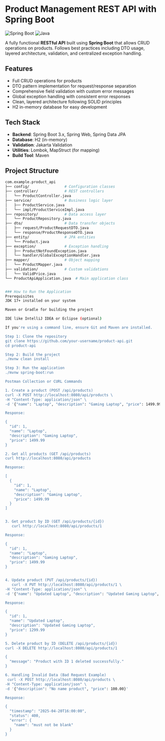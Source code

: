 #  Product Management REST API with Spring Boot

![Spring Boot](https://img.shields.io/badge/Spring_Boot-3.x-green?logo=spring)
![Java](https://img.shields.io/badge/Java-21-blue?logo=java)

A fully functional **RESTful API** built using **Spring Boot** that allows CRUD operations on products. Follows best practices including DTO usage, layered architecture, validation, and centralized exception handling.

##  Features

-  Full CRUD operations for products
-  DTO pattern implementation for request/response separation
-  Comprehensive field validation with custom error messages
-  Global exception handling with consistent error responses
-  Clean, layered architecture following SOLID principles
-  H2 in-memory database for easy development

## Tech Stack

- **Backend**: Spring Boot 3.x, Spring Web, Spring Data JPA
- **Database**: H2 (in-memory)
- **Validation**: Jakarta Validation
- **Utilities**: Lombok, MapStruct (for mapping)
- **Build Tool**: Maven

##  Project Structure

```bash
com.example.product_api
├── config/                # Configuration classes
├── controller/            # REST controllers
│   └── ProductController.java
├── service/               # Business logic layer
│   ├── ProductService.java
│   └── impl/ProductServiceImpl.java
├── repository/            # Data access layer
│   └── ProductRepository.java
├── dto/                   # Data transfer objects
│   ├── request/ProductRequestDTO.java
│   └── response/ProductResponseDTO.java
├── entity/                # JPA entities
│   └── Product.java
├── exception/             # Exception handling
│   ├── ProductNotFoundException.java
│   └── handler/GlobalExceptionHandler.java
├── mapper/                # Object mapping
│   └── ProductMapper.java
├── validation/            # Custom validations
│   └── ValidPrice.java
└── ProductApiApplication.java  # Main application class


### How to Run the Application
Prerequisites
JDK 17+ installed on your system

Maven or Gradle for building the project

IDE like IntelliJ IDEA or Eclipse (optional)

If you're using a command line, ensure Git and Maven are installed.

Step 1: Clone the repository
git clone https://github.com/your-username/product-api.git
cd product-api

Step 2: Build the project
./mvnw clean install

Step 3: Run the application
./mvnw spring-boot:run

Postman Collection or CURL Commands

1. Create a product (POST /api/products)
curl -X POST http://localhost:8080/api/products \
-H "Content-Type: application/json" \
-d '{"name": "Laptop", "description": "Gaming Laptop", "price": 1499.99}'

Response:

{
  "id": 1,
  "name": "Laptop",
  "description": "Gaming Laptop",
  "price": 1499.99
}

2. Get all products (GET /api/products)
curl http://localhost:8080/api/products

Response:

[
  {
    "id": 1,
    "name": "Laptop",
    "description": "Gaming Laptop",
    "price": 1499.99
  }
]


3. Get product by ID (GET /api/products/{id})
   curl http://localhost:8080/api/products/1

Response:

{
  "id": 1,
  "name": "Laptop",
  "description": "Gaming Laptop",
  "price": 1499.99
}


4. Update product (PUT /api/products/{id})
   curl -X PUT http://localhost:8080/api/products/1 \
-H "Content-Type: application/json" \
-d '{"name": "Updated Laptop", "description": "Updated Gaming Laptop", "price": 1299.99}'

Response:

{
  "id": 1,
  "name": "Updated Laptop",
  "description": "Updated Gaming Laptop",
  "price": 1299.99
}

5. Delete product by ID (DELETE /api/products/{id})
curl -X DELETE http://localhost:8080/api/products/1

{
  "message": "Product with ID 1 deleted successfully."
}

6. Handling Invalid Data (Bad Request Example)
 curl -X POST http://localhost:8080/api/products \
-H "Content-Type: application/json" \
-d '{"description": "No name product", "price": 100.00}'

Response:

{
  "timestamp": "2025-04-20T16:00:00",
  "status": 400,
  "error": {
    "name": "must not be blank"
  }
}




